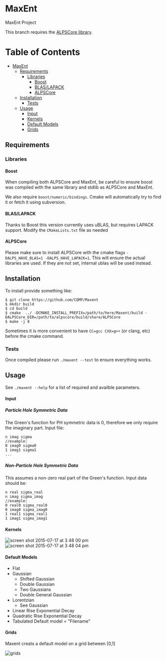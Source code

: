 MaxEnt
======

MaxEnt Project

This branch requires the [ALPSCore library](https://github.com/ALPSCore/ALPSCore). 

Table of Contents
=================
  * [MaxEnt](#maxent)
    * [Requirements](#requirements)
      * [Libraries](#libraries)
        * [Boost](#boost)
        * [BLAS/LAPACK](#blaslapack)
        * [ALPSCore](#alpscore)
    * [Installation](#installation)
      * [Tests](#tests)
    * [Usage](#usage)
        * [Input](#input) 
        * [Kernels](#kernels)
        * [Default Models](#default-models)
        * [Grids](#grids)

## Requirements

### Libraries

#### Boost
When compiling both ALPSCore and MaxEnt, be careful to ensure boost was compiled with the same library and stdlib as ALPSCore and MaxEnt.   

We also require `boost/numeric/bindings`. Cmake will automatically try to find it or fetch it using subversion.

#### BLAS/LAPACK
Thanks to Boost this version currently uses uBLAS, but requires LAPACK support. Modify the `CMakeLists.txt` file as needed

#### ALPSCore
Please make sure to install ALPSCore with the cmake flags `-DALPS_HAVE_BLAS=1 -DALPS_HAVE_LAPACK=1`. This will ensure the actual libraries are used. If they are not set, internal ublas will be used instead.

## Installation
To install provide something like:
```
$ git clone https://github.com/CQMP/Maxent  
$ mkdir build  
$ cd build  
$ cmake  ../ -DCMAKE_INSTALL_PREFIX=/path/to/here/Maxent/build -DALPSCore_DIR=/path/to/alpscore/build/share/ALPSCore
$ make -j 8
```
Sometimes it is more convenient to have `CC=gcc CXX=g++` (or clang, etc) before the cmake command.

### Tests
Once compiled please run `./maxent --test`
to ensure everything works.

## Usage
See `./maxent --help` for a list of required and availble parameters. 

#### Input
##### Particle Hole Symmetric Data
The Green's function for PH symmetric data is 0, therefore we only require the imaginary part.
Input file:
```
n imag sigma
//example:
0 imag0 sigma0
1 imag1 sigma1
...
```
##### Non-Particle Hole Symmetric Data
This assumes a non-zero real part of the Green's function. Input data should be:
```
n real sigma_real
n imag sigma_imag
//example:
0 real0 sigma_real0
0 imag0 sigma_imag0
1 real1 sigma_real1
1 imag1 sigma_imag1
```
#### Kernels
![screen shot 2015-07-17 at 3 48 00 pm](https://cloud.githubusercontent.com/assets/7354063/8755755/47c93aba-2c9b-11e5-8743-359ab6271827.png)
![screen shot 2015-07-17 at 3 48 04 pm](https://cloud.githubusercontent.com/assets/7354063/8755770/57c4ab3e-2c9b-11e5-98a3-1a073d67ee34.png)

#### Default Models
* Flat
* Gaussian
  * Shifted Gaussian
  * Double Gaussian
  * Two Gaussians
  * Double General Gaussian
* Lorentzian
  * See Gaussian
* Linear Rise Exponential Decay
* Quadratic Rise Exponential Decay
* Tabulated Default model = "Filename"

#### Grids
Maxent creats a default model on a grid between [0,1]

![grids](https://cloud.githubusercontent.com/assets/7354063/8681331/cb2b0852-2a34-11e5-9485-08c8c6a68274.png)
  
